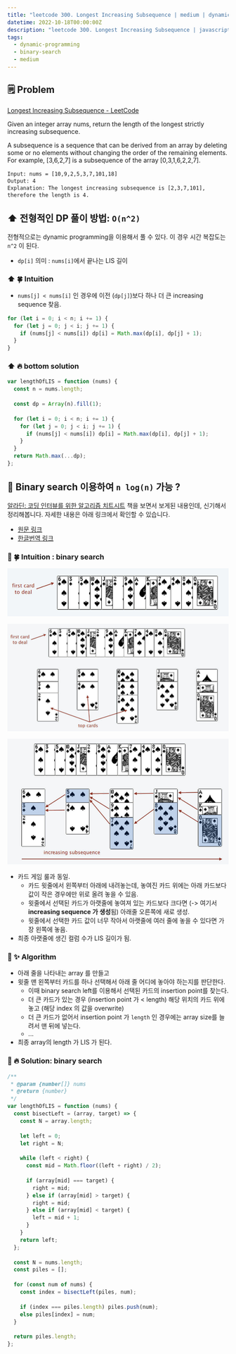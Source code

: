 ```yaml
---
title: "leetcode 300. Longest Increasing Subsequence | medium | dynamic-programming | binary-search"
datetime: 2022-10-18T00:00:00Z
description: "leetcode 300. Longest Increasing Subsequence | javascript | medium | dynamic-programming | binary-search"
tags:
  - dynamic-programming
  - binary-search
  - medium
---
```


## 🗒️ Problem

[Longest Increasing Subsequence - LeetCode](https://leetcode.com/problems/longest-increasing-subsequence/)

Given an integer array nums, return the length of the longest strictly increasing subsequence.

A subsequence is a sequence that can be derived from an array by deleting some or no elements without changing the order of the remaining elements. For example, [3,6,2,7] is a subsequence of the array [0,3,1,6,2,2,7].

```
Input: nums = [10,9,2,5,3,7,101,18]
Output: 4
Explanation: The longest increasing subsequence is [2,3,7,101], therefore the length is 4.
```

## ⬆️ 전형적인 DP 풀이 방법: `O(n^2)`

전형적으로는 dynamic programming을 이용해서 풀 수 있다.
이 경우 시간 복잡도는 `n^2` 이 된다.

- `dp[i]` 의미 : `nums[i]`에서 끝나는 LIS 길이

### ⬆️ 🍀 Intuition

- `nums[j] < nums[i]` 인 경우에 이전 (`dp[j]`)보다 하나 더 큰 increasing sequence 찾음.

```javascript
for (let i = 0; i < n; i += 1) {
  for (let j = 0; j < i; j += 1) {
    if (nums[j] < nums[i]) dp[i] = Math.max(dp[i], dp[j] + 1);
  }
}
```

### ⬆️ 🔥 bottom solution

```javascript
var lengthOfLIS = function (nums) {
  const n = nums.length;

  const dp = Array(n).fill(1);

  for (let i = 0; i < n; i += 1) {
    for (let j = 0; j < i; j += 1) {
      if (nums[j] < nums[i]) dp[i] = Math.max(dp[i], dp[j] + 1);
    }
  }
  return Math.max(...dp);
};
```

## 🔎 Binary search 이용하여 `n log(n)` 가능 ?

[알라딘: 코딩 인터뷰를 위한 알고리즘 치트시트](https://www.aladin.co.kr/shop/wproduct.aspx?ItemId=301923855) 책을 보면서 보게된 내용인데, 신기해서 정리해봅니다. 자세한 내용은 아래 링크에서 확인할 수 있습니다.

- [원문 링크](https://labuladong.github.io/algo/3/26/76/)
- [한글번역 링크](https://papago.naver.net/website?locale=ko&source=zh-CN&target=ko&url=https%3A%2F%2Flabuladong.github.io%2Falgo%2F3%2F26%2F76%2F)

### 🔎 🍀 Intuition : binary search

![img](https://raw.githubusercontent.com/tkhwang/tkhwang-etc/master/img/2022/10/poker1.jpeg)

![img](https://raw.githubusercontent.com/tkhwang/tkhwang-etc/master/img/2022/10/poker3.jpeg)

![img](https://raw.githubusercontent.com/tkhwang/tkhwang-etc/master/img/2022/10/poker4.jpeg)

- 카드 게임 룰과 동일.
  - 카드 윗줄에서 왼쪽부터 아래에 내려놓는데, 놓여진 카드 위에는 아래 카드보다 값이 작은 경우에만 위로 올려 놓을 수 있음.
  - 윗줄에서 선택된 카드가 아랫줄에 놓여져 있는 카드보다 크다면 (-> 여기서 **increasing sequence 가 생성**됨) 아래줄 오른쪽에 새로 생성.
  - 윗줄에서 선택한 카드 값이 너무 작아서 아랫줄에 여러 줄에 놓을 수 있다면 가장 왼쪽에 놓음.
- 최종 아랫줄에 생긴 컬럼 수가 LIS 길이가 됨.

### 🔎 ✨ Algorithm

- 아래 줄을 나타내는 array 를 만들고
- 윗줄 맨 왼쪽부터 카드를 하나 선택해서 아래 줄 어디에 놓아야 하는지를 판단한다.
  - 이때 binary search left를 이용해서 선택된 카드의 insertion point를 찾는다.
  - 더 큰 카드가 있는 경우 (insertion point 가 < length) 해당 위치의 카드 위에 놓고 (해당 index 의 값을 overwrite)
  - 더 큰 카드가 없어서 insertion point 가 `length` 인 경우에는 array size를 늘려서 맨 뒤에 넣는다.
  - ...
- 최종 array의 length 가 LIS 가 된다.

### 🔎 🔥 Solution: binary search

```javascript
/**
 * @param {number[]} nums
 * @return {number}
 */
var lengthOfLIS = function (nums) {
  const bisectLeft = (array, target) => {
    const N = array.length;

    let left = 0;
    let right = N;

    while (left < right) {
      const mid = Math.floor((left + right) / 2);

      if (array[mid] === target) {
        right = mid;
      } else if (array[mid] > target) {
        right = mid;
      } else if (array[mid] < target) {
        left = mid + 1;
      }
    }
    return left;
  };

  const N = nums.length;
  const piles = [];

  for (const num of nums) {
    const index = bisectLeft(piles, num);

    if (index === piles.length) piles.push(num);
    else piles[index] = num;
  }

  return piles.length;
};
```

